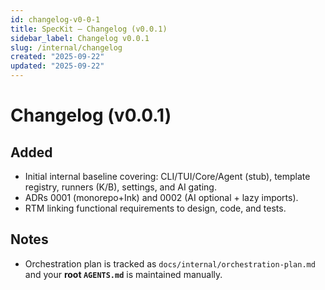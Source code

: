 ```yaml
---
id: changelog-v0-0-1
title: SpecKit — Changelog (v0.0.1)
sidebar_label: Changelog v0.0.1
slug: /internal/changelog
created: "2025-09-22"
updated: "2025-09-22"
---
```


# Changelog (v0.0.1)

## Added
- Initial internal baseline covering: CLI/TUI/Core/Agent (stub), template registry, runners (K/B), settings, and AI gating.
- ADRs 0001 (monorepo+Ink) and 0002 (AI optional + lazy imports).
- RTM linking functional requirements to design, code, and tests.

## Notes
- Orchestration plan is tracked as `docs/internal/orchestration-plan.md` and your **root `AGENTS.md`** is maintained manually.
